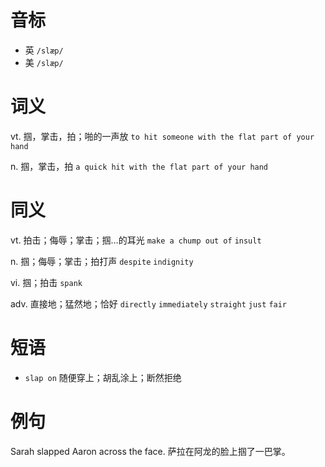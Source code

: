# 音标

- 英 `/slæp/`
- 美 `/slæp/`

# 词义

vt. 掴，掌击，拍；啪的一声放
`to hit someone with the flat part of your hand`

n. 掴，掌击，拍
`a quick hit with the flat part of your hand`

# 同义

vt. 拍击；侮辱；掌击；掴…的耳光
`make a chump out of` `insult`

n. 掴；侮辱；掌击；拍打声
`despite` `indignity`

vi. 掴；拍击
`spank`

adv. 直接地；猛然地；恰好
`directly` `immediately` `straight` `just` `fair`

# 短语

- `slap on` 随便穿上；胡乱涂上；断然拒绝

# 例句

Sarah slapped Aaron across the face.
萨拉在阿龙的脸上掴了一巴掌。


